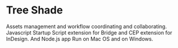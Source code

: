 <h1> Tree Shade </h1>

Assets management and workflow coordinating and collaborating. Javascript Startup Script extension for Bridge and CEP extension for InDesign. And Node.js app Run on Mac OS and on Windows.